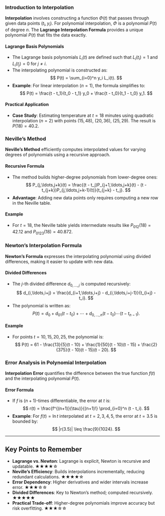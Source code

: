 ### Introduction to Interpolation

**Interpolation** involves constructing a function $\Phi(t)$ that passes through given data points $(t_i, y_i)$. For polynomial interpolation, $\Phi$ is a polynomial $P(t)$ of degree $n$. The **Lagrange Interpolation Formula** provides a unique polynomial $P(t)$ that fits the data exactly.

#### Lagrange Basis Polynomials

- The Lagrange basis polynomials $L_i(t)$ are defined such that $L_i(t_i) = 1$ and $L_i(t_j) = 0$ for $j \neq i$.
- The interpolating polynomial is constructed as:
  $$
  P(t) = \sum_{i=0}^n y_i L_i(t).
  $$
- **Example**: For linear interpolation ($n=1$), the formula simplifies to:
  $$
  P(t) = \frac{t - t_1}{t_0 - t_1} y_0 + \frac{t - t_0}{t_1 - t_0} y_1.
  $$

#### Practical Application

- **Case Study**: Estimating temperature at $t = 18$ minutes using quadratic interpolation ($n=2$) with points $(15, 48)$, $(20, 36)$, $(25, 29)$. The result is $P(18) = 40.2$.

### Neville’s Method

**Neville’s Method** efficiently computes interpolated values for varying degrees of polynomials using a recursive approach.

#### Recursive Formula

- The method builds higher-degree polynomials from lower-degree ones:
  $$
  P_{j,\ldots,j+k}(t) = \frac{(t - t_j)P_{j+1,\ldots,j+k}(t) - (t - t_{j+k})P_{j,\ldots,j+k-1}(t)}{t_{j+k} - t_j}.
  $$
- **Advantage**: Adding new data points only requires computing a new row in the Neville table.

#### Example

- For $t = 18$, the Neville table yields intermediate results like $P_{012}(18) = 42.12$ and $P_{0123}(18) = 40.872$.

### Newton’s Interpolation Formula

**Newton’s Formula** expresses the interpolating polynomial using divided differences, making it easier to update with new data.

#### Divided Differences

- The $j$-th divided difference $d_{0,\ldots,j}$ is computed recursively:
  $$
  d_{i,\ldots,i+j} = \frac{d_{i+1,\ldots,i+j} - d_{i,\ldots,i+j-1}}{t_{i+j} - t_i}.
  $$
- The polynomial is written as:
  $$
  P(t) = d_0 + d_{01}(t - t_0) + \cdots + d_{0,\ldots,n}(t - t_0)\cdots(t - t_{n-1}).
  $$

#### Example

- For points $t = 10, 15, 20, 25$, the polynomial is:
  $$
  P(t) = 61 - \frac{13}{5}(t - 10) + \frac{1}{50}(t - 10)(t - 15) + \frac{2}{375}(t - 10)(t - 15)(t - 20).
  $$

### Error Analysis in Polynomial Interpolation

**Interpolation Error** quantifies the difference between the true function $f(t)$ and the interpolating polynomial $P(t)$.

#### Error Formula

- If $f$ is $(n+1)$-times differentiable, the error at $t$ is:
  $$
  r(t) = \frac{f^{(n+1)}(\tau)}{(n+1)!} \prod_{i=0}^n (t - t_i).
  $$
- **Example**: For $f(t) = \ln t$ interpolated at $t = 2, 3, 4, 5$, the error at $t = 3.5$ is bounded by:
  $$
  |r(3.5)| \leq \frac{9}{1024}.
  $$

---

## Key Points to Remember

- **Lagrange vs. Newton**: Lagrange is explicit, Newton is recursive and updatable. ★★★★☆
- **Neville’s Efficiency**: Builds interpolations incrementally, reducing redundant calculations. ★★★★☆
- **Error Dependency**: Higher derivatives and wider intervals increase error. ★★★☆☆
- **Divided Differences**: Key to Newton’s method; computed recursively. ★★★★★
- **Practical Trade-off**: Higher-degree polynomials improve accuracy but risk overfitting. ★★★☆☆
